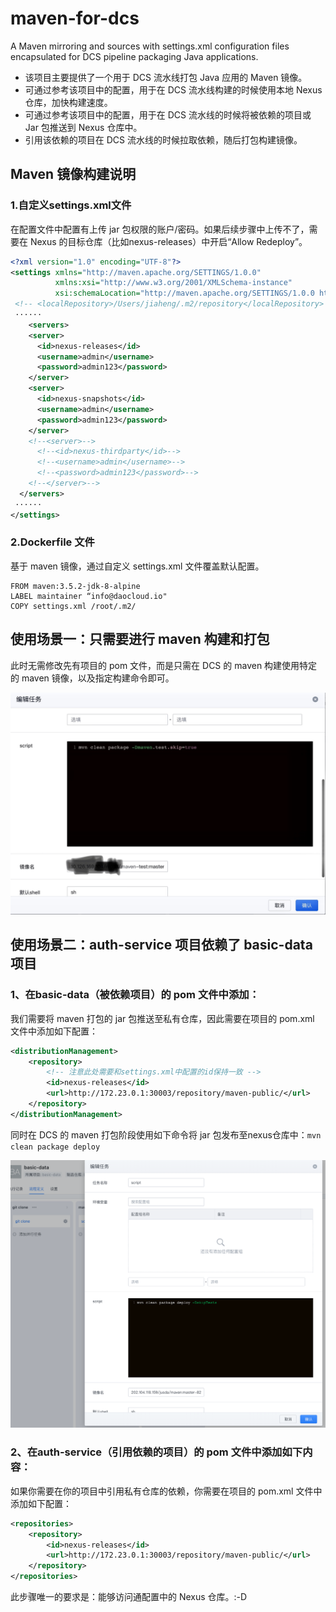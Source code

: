 # maven-for-dcs
A Maven mirroring and sources with settings.xml configuration files encapsulated for DCS pipeline packaging Java applications.

* 该项目主要提供了一个用于 DCS 流水线打包 Java 应用的 Maven 镜像。
* 可通过参考该项目中的配置，用于在 DCS 流水线构建的时候使用本地 Nexus 仓库，加快构建速度。
* 可通过参考该项目中的配置，用于在 DCS 流水线的时候将被依赖的项目或 Jar 包推送到 Nexus 仓库中。
* 引用该依赖的项目在 DCS 流水线的时候拉取依赖，随后打包构建镜像。

## Maven 镜像构建说明
### 1.自定义settings.xml文件
在配置文件中配置有上传 jar 包权限的账户/密码。如果后续步骤中上传不了，需要在 Nexus 的目标仓库（比如nexus-releases）中开启“Allow Redeploy”。
```xml
<?xml version="1.0" encoding="UTF-8"?>
<settings xmlns="http://maven.apache.org/SETTINGS/1.0.0"
          xmlns:xsi="http://www.w3.org/2001/XMLSchema-instance"
          xsi:schemaLocation="http://maven.apache.org/SETTINGS/1.0.0 http://maven.apache.org/xsd/settings-1.0.0.xsd">
 <!-- <localRepository>/Users/jiaheng/.m2/repository</localRepository> -->
 ······
    <servers>
    <server>
      <id>nexus-releases</id>
      <username>admin</username>
      <password>admin123</password>
    </server>
    <server>
      <id>nexus-snapshots</id>
      <username>admin</username>
      <password>admin123</password>
    </server>
    <!--<server>-->
      <!--<id>nexus-thirdparty</id>-->
      <!--<username>admin</username>-->
      <!--<password>admin123</password>-->
    <!--</server>-->
  </servers>
 ······
</settings> 
```

### 2.Dockerfile 文件
基于 maven 镜像，通过自定义 settings.xml 文件覆盖默认配置。

```shell
FROM maven:3.5.2-jdk-8-alpine
LABEL maintainer “info@daocloud.io"
COPY settings.xml /root/.m2/
```

## 使用场景一：只需要进行 maven 构建和打包
此时无需修改先有项目的 pom 文件，而是只需在 DCS 的 maven 构建使用特定的 maven 镜像，以及指定构建命令即可。

![deploy](img/mvn_clean.jpg)

## 使用场景二：auth-service 项目依赖了 basic-data 项目
### 1、在basic-data（被依赖项目）的 pom 文件中添加：
我们需要将 maven 打包的 jar 包推送至私有仓库，因此需要在项目的 pom.xml 文件中添加如下配置：

```xml
<distributionManagement>
	<repository>
		<!-- 注意此处需要和settings.xml中配置的id保持一致 -->
		<id>nexus-releases</id>
		<url>http://172.23.0.1:30003/repository/maven-public/</url>
	</repository>
</distributionManagement>
```

同时在 DCS 的 maven 打包阶段使用如下命令将 jar 包发布至nexus仓库中：`mvn clean package deploy`

![deploy](img/script.png)


### 2、在auth-service（引用依赖的项目）的 pom 文件中添加如下内容：
如果你需要在你的项目中引用私有仓库的依赖，你需要在项目的 pom.xml 文件中添加如下配置：

```xml
<repositories>
	<repository>
		<id>nexus-releases</id>
		<url>http://172.23.0.1:30003/repository/maven-public/</url>
	</repository>
</repositories>
```

此步骤唯一的要求是：能够访问通配置中的 Nexus 仓库。:-D
